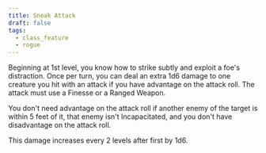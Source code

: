 ```yaml
---
title: Sneak Attack
draft: false
tags:
  - class_feature
  - rogue
---
```

Beginning at 1st level, you know how to strike subtly and exploit a foe's distraction. Once per turn, you can deal an extra 1d6 damage to one creature you hit with an attack if you have advantage on the attack roll. The attack must use a Finesse or a Ranged Weapon.

You don't need advantage on the attack roll if another enemy of the target is within 5 feet of it, that enemy isn't Incapacitated, and you don't have disadvantage on the attack roll.

This damage increases every 2 levels after first by 1d6.